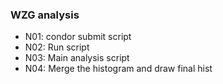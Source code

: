 ### WZG analysis  
 - N01: condor submit script
 - N02: Run script
 - N03: Main analysis script
 - N04: Merge the histogram and draw final hist  

